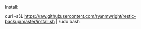 Install:

curl -sSL https://raw.githubusercontent.com/ryanmwright/restic-backup/master/install.sh | sudo bash